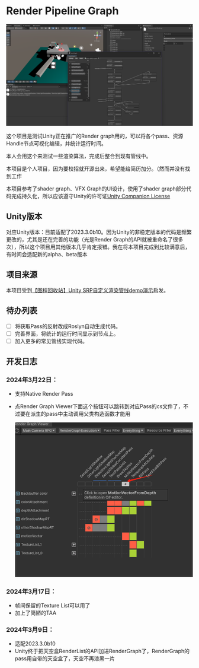 ﻿# Render Pipeline Graph

<img src="https://raw.githubusercontent.com/PDE26jjk/misc/main/img/image-20240325174108440.png" alt="image-20240325174108440"  />

这个项目是测试Unity正在推广的Render graph用的，可以将各个pass、资源Handle节点可视化编辑，并统计运行时间。

本人会用这个来测试一些渲染算法，完成后整合到现有管线中。

本项目是个人项目，因为要校招就开源出来，希望能给简历加分。（然而并没有找到工作

本项目参考了shader graph、VFX Graph的UI设计，使用了shader graph部分代码完成持久化，所以应该遵守Unity的许可证[Unity Companion License](http://www.unity3d.com/legal/licenses/Unity_Companion_License)

## Unity版本
对应Unity版本：目前适配了2023.3.0b10。因为Unity的非稳定版本的代码是频繁更改的，尤其是还在完善的功能（光是Render Graph的API就被重命名了很多次），所以这个项目用其他版本几乎肯定报错。我在将本项目完成到比较满意后，有时间会适配新的alpha、beta版本



## 项目来源

本项目受到[【图程回收站】Unity SRP自定义渲染管线demo演示](https://www.bilibili.com/video/BV1rj41117hy)启发。

## 待办列表

- [ ] 将获取Pass的反射改成Roslyn自动生成代码。
- [ ] 完善界面，将统计的运行时间显示到节点上。
- [ ] 加入更多的常见管线实现代码。

## 开发日志

### 2024年3月22日：
- 支持Native Render Pass

- 点Render Graph Viewer下面这个按钮可以跳转到对应Pass的cs文件了，不过要在派生的pass中主动调用父类构造函数才能用

  <img src="https://raw.githubusercontent.com/PDE26jjk/misc/main/img/image-20240322024016604.png" alt="image-20240322024016604" style="zoom:67%;" />

### 2024年3月17日：
- 帧间保留的Texture List可以用了
- 加上了简陋的TAA

### 2024年3月9日：
- 适配2023.3.0b10
- Unity终于把天空盒RenderList的API加进RenderGraph了，RenderGraph的pass用自带的天空盒了，天空不再漆黑一片

